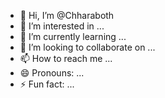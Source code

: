 - 👋 Hi, I’m @Chharaboth
- 👀 I’m interested in ...
- 🌱 I’m currently learning ...
- 💞️ I’m looking to collaborate on ...
- 📫 How to reach me ...
- 😄 Pronouns: ...
- ⚡ Fun fact: ...

<!---
Chharaboth/Chharaboth is a ✨ special ✨ repository because its `README.md` (this file) appears on your GitHub profile.
You can click the Preview link to take a look at your changes.
--->
